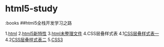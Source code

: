 # html5-study
:books 
##html5全栈开发学习之路

1.[html](https://github.com/wukainf/html5-study/tree/master/html)
2.[html5新特性](https://github.com/wukainf/html5-study/tree/master/html新特性)
3.[html未整理文件](https://github.com/wukainf/html5-study/tree/master/html未整理文件)
4.CSS层叠样式表
  4.1[CSS层叠样式表一](https://github.com/wukainf/html5-study/tree/master/CSS层叠样式表第一次添加)
  4.2[CSS层叠样式表二](https://github.com/wukainf/html5-study/tree/master/CSS层叠样式表第二次添加)
5.[CSS3](https://github.com/wukainf/html5-study/tree/master/CSS新增特性)
